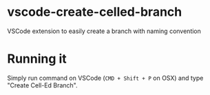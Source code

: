# vscode-create-celled-branch
VSCode extension to easily create a branch with naming convention

# Running it

Simply run command on VSCode (`CMD + Shift + P` on OSX) and type "Create Cell-Ed Branch".
